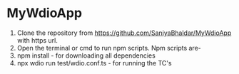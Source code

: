 # MyWdioApp

1) Clone the repository from https://github.com/SaniyaBhaldar/MyWdioApp with https url.
2) Open the terminal or cmd to run npm scripts.
Npm scripts are-
1) npm install - for downloading all dependencies
2) npx wdio run test/wdio.conf.ts - for running the TC's
